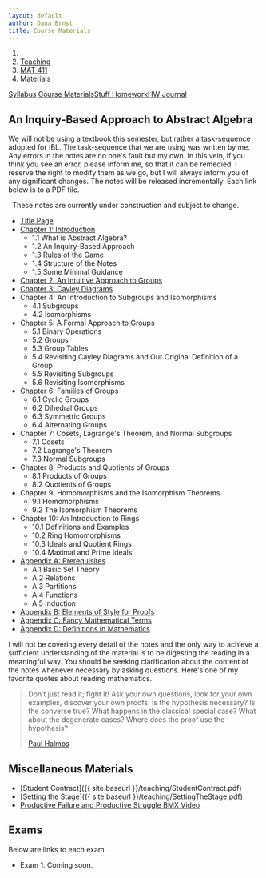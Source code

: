 ```yaml
---
layout: default
author: Dana Ernst
title: Course Materials
---
```


<ol class="breadcrumb">
  <li><a href="/"><i class="fa fa-home"></i></a></li>
  <li><a href="/teaching/">Teaching</a></li>
  <li><a href="/teaching/mat411f17">MAT 411</a></li>
  <li class="active">Materials</li>
</ol>

<div class="row">
<div class="col-xs-12">
<div class="btn-group btn-group-justified">
<a class="btn btn-default btn-success" href="{{site.baseurl}}/teaching/mat411f17/syllabus/">Syllabus</a>
<a class="btn btn-default btn-primary" href="{{site.baseurl}}/teaching/mat411f17/materials/">
<span class="hidden-xs">Course Materials</span><span class="visible-xs">Stuff</span>
</a>
<a class="btn btn-default btn-warning" href="{{site.baseurl}}/teaching/mat411f17/homework/">
<span class="hidden-xs">Homework</span><span class="visible-xs">HW</span>
</a>
<a class="btn btn-default btn-info" href="{{site.baseurl}}/teaching/mat411f17/journal/">Journal</a>
</div>
</div>
</div>

## An Inquiry-Based Approach to Abstract Algebra ##

We will not be using a textbook this semester, but rather a task-sequence adopted for IBL.  The task-sequence that we are using was written by me.  Any errors in the notes are no one's fault but my own.  In this vein, if you think you see an error, please inform me, so that it can be remedied.  I reserve the right to modify them as we go, but I will always inform you of any significant changes.  The notes will be released incrementally.  Each link below is to a PDF file.

<div class="alert alert-info" role="alert" style="margin: 10px 0 10px 0">
<i class="fa fa-exclamation-triangle"></i>&nbsp; These notes are currently under construction and subject to change.
</div>

<!-- - [An Inquiry-Based Approach to Abstract Algebra]({{site.baseurl}}/teaching/mat411f17/IBL-AbstractAlgebra.pdf) (complete set of notes) -->
- [Title Page]({{site.baseurl}}/teaching/mat411f17/TitlePage.pdf)
- [Chapter 1: Introduction]({{site.baseurl}}/teaching/mat411f17/Introduction.pdf)
    - 1.1 What is Abstract Algebra?
    - 1.2 An Inquiry-Based Approach
    - 1.3 Rules of the Game
    - 1.4 Structure of the Notes
    - 1.5 Some Minimal Guidance
- [Chapter 2: An Intuitive Approach to Groups]({{site.baseurl}}/teaching/mat411f17/IntuitiveGroups.pdf)
- [Chapter 3: Cayley Diagrams]({{site.baseurl}}/teaching/mat411f17/CayleyDiagrams.pdf)
- Chapter 4: An Introduction to Subgroups and Isomorphisms
    - 4.1 Subgroups
    - 4.2 Isomorphisms
- Chapter 5: A Formal Approach to Groups
    - 5.1 Binary Operations
    - 5.2 Groups
    - 5.3 Group Tables
    - 5.4 Revisiting Cayley Diagrams and Our Original Definition of a Group
    - 5.5 Revisiting Subgroups
    - 5.6 Revisiting Isomorphisms
- Chapter 6: Families of Groups
    - 6.1 Cyclic Groups
    - 6.2 Dihedral Groups
    - 6.3 Symmetric Groups
    - 6.4 Alternating Groups
- Chapter 7: Cosets, Lagrange's Theorem, and Normal Subgroups
    - 7.1 Cosets
    - 7.2 Lagrange's Theorem
    - 7.3 Normal Subgroups
- Chapter 8: Products and Quotients of Groups
    - 8.1 Products of Groups
    - 8.2 Quotients of Groups
- Chapter 9: Homomorphisms and the Isomorphism Theorems
    - 9.1 Homomorphisms
    - 9.2 The Isomorphism Theorems
- Chapter 10: An Introduction to Rings
    - 10.1 Definitions and Examples
    - 10.2 Ring Homomorphisms
    - 10.3 Ideals and Quotient Rings
    - 10.4 Maximal and Prime Ideals
- [Appendix A: Prerequisites]({{site.baseurl}}/teaching/mat411f17/Prerequisites.pdf)
    - A.1 Basic Set Theory
    - A.2 Relations
    - A.3 Partitions
    - A.4 Functions
    - A.5 Induction
- [Appendix B: Elements of Style for Proofs]({{site.baseurl}}/teaching/mat411f17/ElementsOfStyle.pdf)
- [Appendix C: Fancy Mathematical Terms]({{site.baseurl}}/teaching/mat411f17/FancyMathematicalTerms.pdf)
- [Appendix D: Definitions in Mathematics]({{site.baseurl}}/teaching/mat411f17/Definitions.pdf)

I will not be covering every detail of the notes and the only way to achieve a sufficient understanding of the material is to be digesting the reading in a meaningful way.  You should be seeking clarification about the content of the notes whenever necessary by asking questions.  Here's one of my favorite quotes about reading mathematics.

<blockquote>
  <p>Don’t just read it; fight it! Ask your own questions, look for your own examples, discover your own proofs. Is the hypothesis necessary? Is the converse true? What happens in the classical special case? What about the degenerate cases? Where does the proof use the hypothesis?</p>
  <footer><a href="http://en.wikipedia.org/wiki/Paul_Halmos">Paul Halmos</a></footer>
</blockquote>

## Miscellaneous Materials ##
- [Student Contract]({{ site.baseurl }}/teaching/StudentContract.pdf)
- [Setting the Stage]({{ site.baseurl }}/teaching/SettingTheStage.pdf)
- [Productive Failure and Productive Struggle BMX Video](https://www.youtube.com/watch?v=9brnDOVJWnw)

## Exams ##
Below are links to each exam.

- Exam 1. Coming soon.

<!-- - [Exam 1 (take-home)]({{site.baseurl}}/teaching/mat411f17/411Exam1-Home.pdf) (PDF). If you are interested in using LaTeX to type up your solutions, contact me and I will send you a link to the source file of the exam. (Due Monday, October 3)
- [Exam 2 (take-home)]({{site.baseurl}}/teaching/mat411f17/411Exam2-Home.pdf) (PDF). If you are interested in using LaTeX to type up your solutions, contact me and I will send you a link to the source file of the exam. For the last question, you will need the following pictures of quilts that correspond to group tables for groups of order 8. (Due Monday, October 31 by 4pm)
    - [Quilt 1]({{site.baseurl}}/teaching/mat411f17/Quilt1.JPG)
    - [Quilt 2]({{site.baseurl}}/teaching/mat411f17/Quilt2.JPG)
    - [Quilt 3]({{site.baseurl}}/teaching/mat411f17/Quilt3.JPG)
    - [Quilt 4]({{site.baseurl}}/teaching/mat411f17/Quilt4.JPG)
    - [Quilt 5]({{site.baseurl}}/teaching/mat411f17/Quilt5.JPG)
- [Exam 3 (take-home)]({{site.baseurl}}/teaching/mat411f17/411Exam3-Home.pdf) (PDF). If you are interested in using LaTeX to type up your solutions, contact me and I will send you a link to the source file of the exam. (Due Tuesday, December 6 by 5pm)
- [Final Exam (take-home)]({{site.baseurl}}/teaching/mat411f17/411ExamFinal-Home.pdf) (PDF). If you are interested in using LaTeX to type up your solutions, contact me and I will send you a link to the source file of the exam. (Due by 5pm on Thursday, December 15) -->

